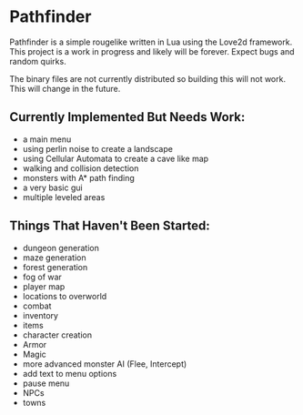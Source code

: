Pathfinder
==========

Pathfinder is a simple rougelike written in Lua using the Love2d framework. This project is a work in progress and likely will be forever. Expect bugs and random quirks.

The binary files are not currently distributed so building this will not work. This will change in the future.

Currently Implemented But Needs Work:
-------------------------------------
* a main menu
* using perlin noise to create a landscape
* using Cellular Automata to create a cave like map
* walking and collision detection
* monsters with A* path finding
* a very basic gui
* multiple leveled areas

Things That Haven't Been Started:
---------------------------------
* dungeon generation
* maze generation
* forest generation
* fog of war
* player map
* locations to overworld
* combat
* inventory
* items
* character creation
* Armor
* Magic
* more advanced monster AI (Flee, Intercept)
* add text to menu options
* pause menu
* NPCs
* towns